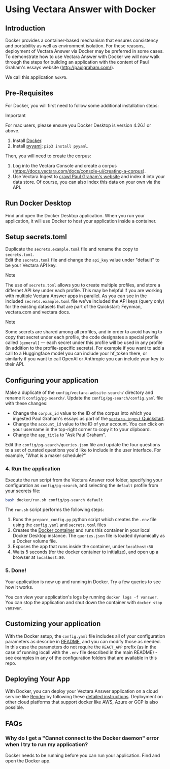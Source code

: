 # Using Vectara Answer with Docker

## Introduction

Docker provides a container-based mechanism that ensures consistency and portability as well as environment isolation. For these reasons, deployment of Vectara Answer via Docker may be preferred in some cases.<br>
To demonstrate how to use Vectara Answer with Docker we will now walk through the steps for building an application with the content of Paul Graham's essays website (http://paulgraham.com/).

We call this application `AskPG`.

## Pre-Requisites

For Docker, you will first need to follow some additional installation steps:

> [!IMPORTANT]   
> For mac users, please ensure you Docker Desktop is version 4.26.1 or above.

1. Install [Docker](https://docs.docker.com/engine/install/).
2. Install [pyyaml](https://pypi.org/project/PyYAML/): `pip3 install pyyaml`.

Then, you will need to create the corpus:

1. Log into the Vectara Console and create a corpus (https://docs.vectara.com/docs/console-ui/creating-a-corpus).
2. Use Vectara Ingest to [crawl Paul Graham's website](https://github.com/vectara/vectara-ingest#quickstart) and index it into your data store. Of course, you can also index this data on your own via the API.

## Run Docker Desktop

Find and open the Docker Desktop application. When you run your application, it will use Docker to host your application inside a container.

## Setup secrets.toml

Duplicate the `secrets.example.toml` file and rename the copy to `secrets.toml`. <br>Edit the `secrets.toml` file and change the `api_key` value under "default" to be your Vectara API key.

> [!NOTE]   
> The use of `secrets.toml` allows you to create multiple profiles, and store a differnet API key under each profile. This may be helpful if you are working with multiple Vectara Answer apps in parallel. As you can see in the included `secrets.example.toml` file we've included the API keys (query only) for the existing datasets that are part of the Quickstart: Feynman, vectara.com and vectara docs. 

> [!NOTE]   
> Some secrets are shared among all profiles, and in order to avoid having to copy that secret under each profile, the code designates a special profile called `[general]` — each secret under this profile will be used in any profile (in addition to the profile-specific secrets). For example if you want to add a call to a Huggingface model you can include your hf_token there, or similarly if you want to call OpenAI or Anthropic you can include your key to their API.

## Configuring your application

Make a duplicate of the `config/vectara-website-search/` directory and rename it `config/pg-search/`. Update the `config/pg-search/config.yaml` file with these changes:

- Change the `corpus_id` value to the ID of the corpus into which you ingested Paul Graham's essays as part of the [`vectara-ingest` Quickstart](https://github.com/vectara/vectara-ingest/blob/main/README.md#quickstart).
- Change the `account_id` value to the ID of your account. You can click on your username in the top-right corner to copy it to your clipboard.
- Change the `app_title` to "Ask Paul Graham".

Edit the `config/pg-search/queries.json` file and update the four questions to a set of curated questions you'd like to include in the user interface.
For example, "What is a maker schedule?"

### 4. Run the application

Execute the run script from the Vectara Answer root folder, specifying your configuration as `config/pg-search`, and selecting the `default` profile from your secrets file:

```sh
bash docker/run.sh config/pg-search default
```

The `run.sh` script performs the following steps:
1. Runs the `prepare_config.py` python script which creates the `.env` file using the `config.yaml` and `secrets.toml` files
2. Creates the [Docker container](https://www.docker.com/resources/what-container/) and runs this container in your local Docker Desktop instance. The `queries.json` file is loaded dynamically as a Docker volume file.
3. Exposes the app that runs inside the container, under `localhost:80`
4. Waits 5 seconds (for the docker container to initialize), and open up a browser at `localhost:80`.

### 5. Done!

Your application is now up and running in Docker. Try a few queries to see how it works.

You can view your application's logs by running `docker logs -f vanswer`. You can stop the application and shut down the container with `docker stop vanswer`.

## Customizing your application

With the Docker setup, the `config.yaml` file includes all of your configuration parameters as describe in [README](README.md), and you can modify those as needed. In this case the parameters do not require the `REACT_APP` prefix (as in the case of running locall with the `.env` file described in the main README) - see examples in any of the configuration folders that are available in this repo.

## Deploying Your App

With Docker, you can deploy your Vectara Answer application on a cloud service like [Render](https://render.com/) by following these [detailed instructions](HOSTING.md). Deployment on other cloud platforms that support docker like AWS, Azure or GCP is also possible.

## FAQs

### Why do I get a "Cannot connect to the Docker daemon" error when I try to run my application?

Docker needs to be running before you can run your application. Find and open the Docker app.

